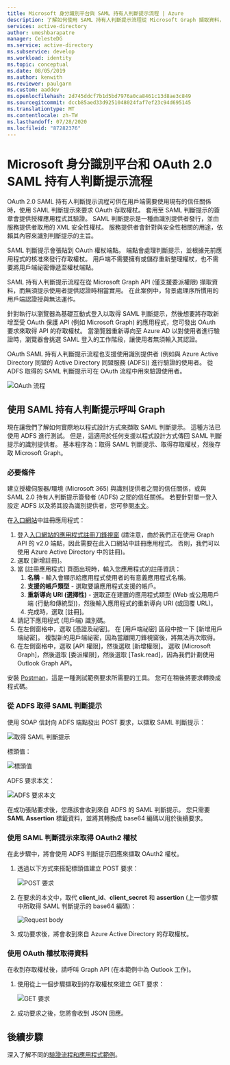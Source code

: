 ```yaml
---
title: Microsoft 身分識別平台與 SAML 持有人判斷提示流程 | Azure
description: 了解如何使用 SAML 持有人判斷提示流程從 Microsoft Graph 擷取資料，而無須提示使用者提供認證。
services: active-directory
author: umeshbarapatre
manager: CelesteDG
ms.service: active-directory
ms.subservice: develop
ms.workload: identity
ms.topic: conceptual
ms.date: 08/05/2019
ms.author: kenwith
ms.reviewer: paulgarn
ms.custom: aaddev
ms.openlocfilehash: 2d745ddcf7b1d5bd7976a0ca8461c13d8ae3c849
ms.sourcegitcommit: dccb85aed33d9251048024faf7ef23c94d695145
ms.translationtype: MT
ms.contentlocale: zh-TW
ms.lasthandoff: 07/28/2020
ms.locfileid: "87282376"
---
```

# <a name="microsoft-identity-platform-and-oauth-20-saml-bearer-assertion-flow"></a>Microsoft 身分識別平台和 OAuth 2.0 SAML 持有人判斷提示流程
OAuth 2.0 SAML 持有人判斷提示流程可供在用戶端需要使用現有的信任關係時，使用 SAML 判斷提示來要求 OAuth 存取權杖。 套用至 SAML 判斷提示的簽章會提供授權應用程式其驗證。 SAML 判斷提示是一種由識別提供者發行，並由服務提供者取用的 XML 安全性權杖。 服務提供者會針對與安全性相關的用途，依賴其內容來識別判斷提示的主旨。

SAML 判斷提示會張貼到 OAuth 權杖端點。  端點會處理判斷提示，並根據先前應用程式的核准來發行存取權杖。 用戶端不需要擁有或儲存重新整理權杖，也不需要將用戶端祕密傳遞至權杖端點。

SAML 持有人判斷提示流程在從 Microsoft Graph API (僅支援委派權限) 擷取資料，而無須提示使用者提供認證時相當實用。 在此案例中，背景處理序所慣用的用戶端認證授與無法運作。

針對執行以瀏覽器為基礎互動式登入以取得 SAML 判斷提示，然後想要將存取新增至受 OAuth 保護 API (例如 Microsoft Graph) 的應用程式，您可發出 OAuth 要求來取得 API 的存取權杖。 當瀏覽器重新導向至 Azure AD 以對使用者進行驗證時，瀏覽器會挑選 SAML 登入的工作階段，讓使用者無須輸入其認證。

OAuth SAML 持有人判斷提示流程也支援使用識別提供者 (例如與 Azure Active Directory 同盟的 Active Directory 同盟服務 (ADFS)) 進行驗證的使用者。  從 ADFS 取得的 SAML 判斷提示可在 OAuth 流程中用來驗證使用者。

![OAuth 流程](./media/v2-saml-bearer-assertion/1.png)

## <a name="call-graph-using-saml-bearer-assertion"></a>使用 SAML 持有人判斷提示呼叫 Graph
現在讓我們了解如何實際地以程式設計方式來擷取 SAML 判斷提示。 這種方法已使用 ADFS 進行測試。 但是，這適用於任何支援以程式設計方式傳回 SAML 判斷提示的識別提供者。 基本程序為：取得 SAML 判斷提示、取得存取權杖，然後存取 Microsoft Graph。

### <a name="prerequisites"></a>必要條件

建立授權伺服器/環境 (Microsoft 365) 與識別提供者之間的信任關係，或與 SAML 2.0 持有人判斷提示簽發者 (ADFS) 之間的信任關係。 若要針對單一登入設定 ADFS 以及將其設為識別提供者，您可參閱[本文](https://blogs.technet.microsoft.com/canitpro/2015/09/11/step-by-step-setting-up-ad-fs-and-enabling-single-sign-on-to-office-365/)。

在[入口網站](https://ms.portal.azure.com/#blade/Microsoft_AAD_RegisteredApps/ApplicationsListBlade)中註冊應用程式：
1. 登入[入口網站的應用程式註冊刀鋒視窗](https://ms.portal.azure.com/#blade/Microsoft_AAD_RegisteredApps/ApplicationsListBlade) (請注意，由於我們正在使用 Graph API 的 v2.0 端點，因此需要在此入口網站中註冊應用程式。 否則，我們可以使用 Azure Active Directory 中的註冊)。 
1. 選取 [新增註冊]。
1. 當 [註冊應用程式] 頁面出現時，輸入您應用程式的註冊資訊： 
    1. **名稱** - 輸入會顯示給應用程式使用者的有意義應用程式名稱。
    1. **支援的帳戶類型** - 選取要讓應用程式支援的帳戶。
    1. **重新導向 URI (選擇性)** - 選取正在建置的應用程式類型 (Web 或公用用戶端 (行動和傳統型))，然後輸入應用程式的重新導向 URI (或回覆 URL)。
    1. 完成時，選取 [註冊]。
1. 請記下應用程式 (用戶端) 識別碼。
1. 在左側窗格中，選取 [憑證及祕密]。 在 [用戶端祕密] 區段中按一下 [新增用戶端祕密]。 複製新的用戶端祕密，因為當離開刀鋒視窗後，將無法再次取得。
1. 在左側窗格中，選取 [API 權限]，然後選取 [新增權限]。 選取 [Microsoft Graph]，然後選取 [委派權限]，然後選取 [Task.read]，因為我們計劃使用 Outlook Graph API。 

安裝 [Postman](https://www.getpostman.com/)，這是一種測試範例要求所需要的工具。  您可在稍後將要求轉換成程式碼。

### <a name="get-the-saml-assertion-from-adfs"></a>從 ADFS 取得 SAML 判斷提示
使用 SOAP 信封向 ADFS 端點發出 POST 要求，以擷取 SAML 判斷提示：

![取得 SAML 判斷提示](./media/v2-saml-bearer-assertion/2.png)

標頭值：

![標頭值](./media/v2-saml-bearer-assertion/3.png)

ADFS 要求本文：

![ADFS 要求本文](./media/v2-saml-bearer-assertion/4.png)

在成功張貼要求後，您應該會收到來自 ADFS 的 SAML 判斷提示。 您只需要 **SAML Assertion** 標籤資料，並將其轉換成 base64 編碼以用於後續要求。

### <a name="get-the-oauth2-token-using-the-saml-assertion"></a>使用 SAML 判斷提示來取得 OAuth2 權杖 
在此步驟中，將會使用 ADFS 判斷提示回應來擷取 OAuth2 權杖。

1. 透過以下方式來搭配標頭值建立 POST 要求：

    ![POST 要求](./media/v2-saml-bearer-assertion/5.png)
1. 在要求的本文中，取代 **client_id**、**client_secret** 和 **assertion** (上一個步驟中所取得 SAML 判斷提示的 base64 編碼)：

    ![Request body](./media/v2-saml-bearer-assertion/6.png)
1. 成功要求後，將會收到來自 Azure Active Directory 的存取權杖。

### <a name="get-the-data-with-the-oauth-token"></a>使用 OAuth 權杖取得資料

在收到存取權杖後，請呼叫 Graph API (在本範例中為 Outlook 工作)。 

1. 使用從上一個步驟擷取到的存取權杖來建立 GET 要求：

    ![GET 要求](./media/v2-saml-bearer-assertion/7.png)

1. 成功要求之後，您將會收到 JSON 回應。

## <a name="next-steps"></a>後續步驟

深入了解不同的[驗證流程和應用程式範例](authentication-flows-app-scenarios.md)。